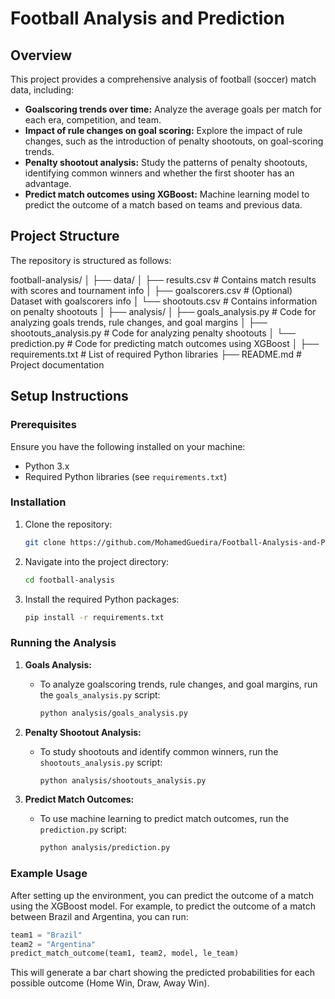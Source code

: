 # Football Analysis and Prediction

## Overview
This project provides a comprehensive analysis of football (soccer) match data, including:

- **Goalscoring trends over time:** Analyze the average goals per match for each era, competition, and team.
- **Impact of rule changes on goal scoring:** Explore the impact of rule changes, such as the introduction of penalty shootouts, on goal-scoring trends.
- **Penalty shootout analysis:** Study the patterns of penalty shootouts, identifying common winners and whether the first shooter has an advantage.
- **Predict match outcomes using XGBoost:** Machine learning model to predict the outcome of a match based on teams and previous data.

## Project Structure
The repository is structured as follows:

football-analysis/ 
│
├── data/ 
│ ├── results.csv # Contains match results with scores and tournament info 
│ ├── goalscorers.csv # (Optional) Dataset with goalscorers info 
│ └── shootouts.csv # Contains information on penalty shootouts 
│ 
├── analysis/ 
│ ├── goals_analysis.py # Code for analyzing goals trends, rule changes, and goal margins 
│ ├── shootouts_analysis.py # Code for analyzing penalty shootouts 
│ └── prediction.py # Code for predicting match outcomes using XGBoost 
│ 
├── requirements.txt # List of required Python libraries
├── README.md # Project documentation 


## Setup Instructions

### Prerequisites
Ensure you have the following installed on your machine:
- Python 3.x
- Required Python libraries (see `requirements.txt`)

### Installation
1. Clone the repository:
    ```bash
    git clone https://github.com/MohamedGuedira/Football-Analysis-and-Prediction.git
    ```

2. Navigate into the project directory:
    ```bash
    cd football-analysis
    ```

3. Install the required Python packages:
    ```bash
    pip install -r requirements.txt
    ```

### Running the Analysis
1. **Goals Analysis:**
    - To analyze goalscoring trends, rule changes, and goal margins, run the `goals_analysis.py` script:
      ```bash
      python analysis/goals_analysis.py
      ```

2. **Penalty Shootout Analysis:**
    - To study shootouts and identify common winners, run the `shootouts_analysis.py` script:
      ```bash
      python analysis/shootouts_analysis.py
      ```

3. **Predict Match Outcomes:**
    - To use machine learning to predict match outcomes, run the `prediction.py` script:
      ```bash
      python analysis/prediction.py
      ```

### Example Usage
After setting up the environment, you can predict the outcome of a match using the XGBoost model. For example, to predict the outcome of a match between Brazil and Argentina, you can run:

```python
team1 = "Brazil"
team2 = "Argentina"
predict_match_outcome(team1, team2, model, le_team)
```

This will generate a bar chart showing the predicted probabilities for each possible outcome (Home Win, Draw, Away Win).

